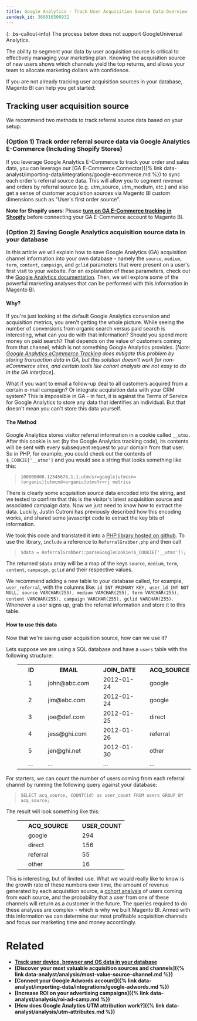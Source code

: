 ```yaml
---
title: Google Analytics - Track User Acquisition Source Data Overview
zendesk_id: 360016506932
---
```


{: .bs-callout-info}
The process below does not support GoogleUniversal Analytics.

The ability to segment your data by user acquisition source is critical to effectively managing your marketing plan. Knowing the acquisition source of new users shows which channels yield the top returns, and allows your team to allocate marketing dollars with confidence.

If you are not already tracking user acquisition sources in your database, Magento BI can help you get started:

## Tracking user acquisition source

We recommend two methods to track referral source data based on your setup:

### (Option 1)  Track order referral source data via Google Analytics E-Commerce (Including Shopify Stores)

If you leverage Google Analytics E-Commerce to track your order and sales data, you can leverage our [GA E-Commerce Connector]({% link data-analyst/importing-data/integrations/google-ecommerce.md %}) to sync each order's referral source data. This will allow you to segment revenue and orders by referral source (e.g. utm_source, utm_medium, etc.) and also get a sense of customer acquisition sources via Magento BI custom dimensions such as "User's first order source".

**Note for Shopify users**: Please **[turn on GA E-Commerce tracking in Shopify](http://docs.shopify.com/manual/settings/general/google-analytics#ecommerce-tracking)** before connecting your GA E-Commerce account to Magento BI.

### (Option 2) Saving Google Analytics acquisition source data in your database

In this article we will explain how to save Google Analytics (GA) acquisition channel information into your own database - namely the `source`, `medium`, `term`, `content`, `campaign`, and `gclid` parameters that were present on a user's first visit to your website. For an explanation of these parameters, check out the [Google Analytics documentation](http://support.google.com/analytics/bin/answer.py?hl=en&answer=1191184). Then, we will explore some of the powerful marketing analyses that can be performed with this information in Magento BI.

#### Why?

If you're just looking at the default Google Analytics conversion and acquisition metrics, you aren't getting the whole picture. While seeing the number of conversions from organic search versus paid search is interesting, what can you do with that information? Should you spend more money on paid search? That depends on the value of customers coming from that channel, which is not something Google Analytics provides. [_Note: [Google Analytics eCommerce Tracking](https://developers.google.com/analytics/devguides/collection/gajs/gaTrackingEcommerce) does mitigate this problem by storing transaction data in GA, but this solution doesn't work for non-eCommerce sites, and certain tools like cohort analysis are not easy to do in the GA interface_].

What if you want to email a follow-up deal to all customers acquired from a certain e-mail campaign? Or integrate acquisition data with your CRM system? This is impossible in GA - in fact, it is against the Terms of Service for Google Analytics to store any data that identifies an individual.  But that doesn't mean you can't store this data yourself.

#### The Method

Google Analytics stores visitor referral information in a cookie called `__utmz`. After this cookie is set (by the Google Analytics tracking code), its contents will be sent with every subsequent request to your domain from that user. So in PHP, for example, you could check out the contents of `$_COOKIE['__utmz']` and you would see a string that looks something like this:

> `100000000.12345678.1.1.utmcsr=google|utmccn=(organic)|utmcmd=organic|utmctr=rj metrics`

There is clearly some acquisition source data encoded into the string, and we tested to confirm that this is the visitor's latest acquisition source and associated campaign data. Now we just need to know how to extract the data. Luckily, Justin Cutroni has previously described how this encoding works, and shared some javascript code to extract the key bits of information.

We took this code and translated it into a [PHP library hosted on github](https://github.com/RJMetrics/referral-grabber-php).   To use the library, `include` a reference to `ReferralGrabber.php` and then call

> `$data = ReferralGrabber::parseGoogleCookie($_COOKIE['__utmz']);`

The returned `$data` array will be a map of the keys `source`, `medium`, `term`, `content`, `campaign`, `gclid` and their respective values.

We recommend adding a new table to your database called, for example, `user_referral`, with the columns like: `id INT PRIMARY KEY, user_id INT NOT NULL, source VARCHAR(255), medium VARCHAR(255), term VARCHAR(255), content VARCHAR(255), campaign VARCHAR(255), gclid VARCHAR(255)`. Whenever a user signs up, grab the referral information and store it to this table.

#### How to use this data

Now that we're saving user acquisition source, how can we use it?

Lets suppose we are using a SQL database and have a `users` table with the following structure:

<table style="padding-left:30px">

<tbody style="padding-left:30px">

<tr style="padding-left:30px">

<th style="padding-left:30px">ID</th>

<th style="padding-left:30px">EMAIL</th>

<th style="padding-left:30px">JOIN_DATE</th>

<th style="padding-left:30px">ACQ_SOURCE</th>

<th style="padding-left:30px">ACQ_MEDIUM</th>

</tr>

<tr style="padding-left:30px">

<td style="padding-left:30px">1</td>

<td style="padding-left:30px">john@abc.com</td>

<td style="padding-left:30px">2012-01-24</td>

<td style="padding-left:30px">google</td>

<td style="padding-left:30px">organic</td>

</tr>

<tr style="padding-left:30px">

<td style="padding-left:30px">2</td>

<td style="padding-left:30px">jim@abc.com</td>

<td style="padding-left:30px">2012-01-24</td>

<td style="padding-left:30px">google</td>

<td style="padding-left:30px">cpc</td>

</tr>

<tr style="padding-left:30px">

<td style="padding-left:30px">3</td>

<td style="padding-left:30px">joe@def.com</td>

<td style="padding-left:30px">2012-01-25</td>

<td style="padding-left:30px">direct</td>

<td style="padding-left:30px">-</td>

</tr>

<tr style="padding-left:30px">

<td style="padding-left:30px">4</td>

<td style="padding-left:30px">jess@ghi.com</td>

<td style="padding-left:30px">2012-01-26</td>

<td style="padding-left:30px">referral</td>

<td style="padding-left:30px">techcrunch.com</td>

</tr>

<tr style="padding-left:30px">

<td style="padding-left:30px">5</td>

<td style="padding-left:30px">jen@ghi.net</td>

<td style="padding-left:30px">2012-01-30</td>

<td style="padding-left:30px">other</td>

<td style="padding-left:30px">organic</td>

</tr>

<tr style="padding-left:30px">

<td style="padding-left:30px">...</td>

<td style="padding-left:30px">...</td>

<td style="padding-left:30px">...</td>

<td style="padding-left:30px">...</td>

<td style="padding-left:30px">...</td>

</tr>

</tbody>

</table>

For starters, we can count the number of users coming from each referral channel by running the following query against your database:

> `SELECT acq_source, COUNT(id) as user_count FROM users GROUP BY acq_source;`

The result will look something like this:

<table style="padding-left:30px">

<tbody style="padding-left:30px">

<tr style="padding-left:30px">

<th style="padding-left:30px">ACQ_SOURCE</th>

<th style="padding-left:30px">USER_COUNT</th>

</tr>

<tr style="padding-left:30px">

<td style="padding-left:30px">google</td>

<td style="padding-left:30px">294</td>

</tr>

<tr style="padding-left:30px">

<td style="padding-left:30px">direct</td>

<td style="padding-left:30px">156</td>

</tr>

<tr style="padding-left:30px">

<td style="padding-left:30px">referral</td>

<td style="padding-left:30px">55</td>

</tr>

<tr style="padding-left:30px">

<td style="padding-left:30px">other</td>

<td style="padding-left:30px">16</td>

</tr>

</tbody>

</table>

This is interesting, but of limited use. What we would really like to know is the growth rate of these numbers over time, the amount of revenue generated by each acquisition source, a [cohort analysis](http://cohortanalysis.com/) of users coming from each source, and the probability that a user from one of these channels will return as a customer in the future. The queries required to do these analyses are complex - which is why we built Magento BI. Armed with this information we can determine our most profitable acquisition channels and focus our marketing time and money accordingly.

# Related

*   **[Track user device, browser and OS data in your database](https://support.magento.com/hc/en-us/articles/360016732911)**
*   **[Discover your most valuable acquisition sources and channels]({% link data-analyst/analysis/most-value-source-channel.md %})**
*   **[Connect your Google Adwords account]({% link data-analyst/importing-data/integrations/google-adwords.md %})**
*   **[Increase ROI on your advertising campaigns]({% link data-analyst/analysis/roi-ad-camp.md %})**
*   **[How does Google Analytics UTM attribution work?]({% link data-analyst/analysis/utm-attributes.md %})**